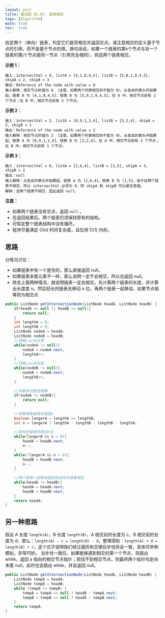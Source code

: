 ```yaml
---
layout: post
title: 面试题 02.07. 链表相交
tags: [Algorithm]
math: true
toc:  true
---
```


给定两个（单向）链表，判定它们是否相交并返回交点。请注意相交的定义基于节点的引用，而不是基于节点的值。换句话说，如果一个链表的第k个节点与另一个链表的第j个节点是同一节点（引用完全相同），则这两个链表相交。

**示例 1：**

```
输入：intersectVal = 8, listA = [4,1,8,4,5], listB = [5,0,1,8,4,5], skipA = 2, skipB = 3
输出：Reference of the node with value = 8
输入解释：相交节点的值为 8 （注意，如果两个列表相交则不能为 0）。从各自的表头开始算起，链表 A 为 [4,1,8,4,5]，链表 B 为 [5,0,1,8,4,5]。在 A 中，相交节点前有 2 个节点；在 B 中，相交节点前有 3 个节点。
```

**示例 2：**

```
输入：intersectVal = 2, listA = [0,9,1,2,4], listB = [3,2,4], skipA = 3, skipB = 1
输出：Reference of the node with value = 2
输入解释：相交节点的值为 2 （注意，如果两个列表相交则不能为 0）。从各自的表头开始算起，链表 A 为 [0,9,1,2,4]，链表 B 为 [3,2,4]。在 A 中，相交节点前有 3 个节点；在 B 中，相交节点前有 1 个节点。
```

**示例 3：**

```
输入：intersectVal = 0, listA = [2,6,4], listB = [1,5], skipA = 3, skipB = 2
输出：null
输入解释：从各自的表头开始算起，链表 A 为 [2,6,4]，链表 B 为 [1,5]。由于这两个链表不相交，所以 intersectVal 必须为 0，而 skipA 和 skipB 可以是任意值。
解释：这两个链表不相交，因此返回 null。
```

**注意：**

- 如果两个链表没有交点，返回 `null` 。
- 在返回结果后，两个链表仍须保持原有的结构。
- 可假定整个链表结构中没有循环。
- 程序尽量满足 O(*n*) 时间复杂度，且仅用 O(*1*) 内存。

## 思路

分情况讨论：

- 如果链表中有一个是空的，那么直接返回 null。
- 如果链表末尾元素不一样，那么说明一定不会相交，所以也返回 null。
- 除去上面两种情况，就说明链表一定会相交。先计算两个链表的长度，并计算出长度差 n。然后较长的链表先移动 n 位，再两个链表一起移动，如果节点相等则为相交点

```java
public ListNode getIntersectionNode(ListNode headA, ListNode headB) {
    if(headA == null || headB == null){
        return null;
    }
    int lengthA = 0;
    int lengthB = 0;
    ListNode nodeA = headA;
    ListNode nodeB = headB;
    //获取ListA长度
    while(nodeA != null){
        nodeA = nodeA.next;
        lengthA++;
    }
    //获取ListB长度
    while(nodeB != null){
        nodeB = nodeB.next;
        lengthB++;
    }
    
    //判断终点是否相等
    if(nodeA != nodeB){
        return null;
    }
    
    //获取两条链表长度差n
    boolean langerA = lengthA >= lengthB;
    int n = langerA ? lengthA - lengthB : lengthB - lengthA;
    
    //较长的链表先移动n位
    while(langerA && n > 0){
        headA = headA.next;
        n--;
    }
    while(!langerA && n > 0){
        headB = headB.next;
        n--;
    }
    
    //两个链表一起移动直到到达终点或者相交
    while(headA != headB){
        headA = headA.next;
        headB = headB.next;
    }
    return headA;
}
```

## 另一种思路

假设 A 长度 `length(A)`，B 长度 `length(B)`，A 相交前的长度为 c，B 相交前的长度为 d，那么：`length(A) - c = length(B) - d`，整理得到：`length(A) + d = length(B) + c`，这个式子说明我们经过遍历和交换后步伐将会一致，具体可举例模拟，非常巧妙。
当步伐一致后，如果能够遇到相交的第一个节点，则跳出 while，返回 a 指向的相交节点指针；若找不到相交节点，则最终两个指针均走向末尾 null，此时也会跳出 while，并且返回 null。

```java
public ListNode getIntersectionNode(ListNode headA, ListNode headB) {
    ListNode tempA = headA;
    ListNode tempB = headB;
    while (tempA != tempB) {
        tempA = tempA == null ? headB : tempA.next;
        tempB = tempB == null ? headA : tempB.next;
    }
    return tempA;
}
```

